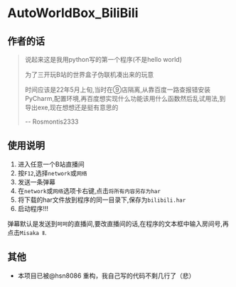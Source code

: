 # AutoWorldBox_BiliBili

## 作者的话

> 说起来这是我用python写的第一个程序(不是hello world)
>
> 为了三开玩B站的世界盒子伪联机凑出来的玩意
>
> 时间应该是22年5月上旬,当时在⑨店隔离,从靠百度一路查报错安装PyCharm,配置环境,再百度想实现什么功能该用什么函数然后乱试用法,到导出exe,现在想想还是挺有意思的
>
> -- Rosmontis2333

## 使用说明
1. 进入任意一个B站直播间
2. 按`F12`,选择`network`或`网络`
3. 发送一条弹幕
4. 在`network`或`网络`选项卡右键,点击`将所有内容另存为har`
5. 将下载的har文件放到程序的同一目录下,保存为`bilibili.har`
6. 启动程序!!!

弹幕默认是发送到`呵呵`的直播间,要改直播间的话,在程序的文本框中输入房间号,再点击`Misaka Ⅱ`.

## 其他
- 本项目已被@hsn8086 重构，我自己写的代码不剩几行了（悲）
